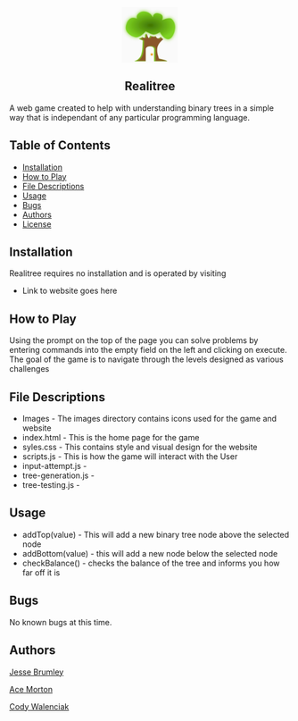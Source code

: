 <p align="center">
 <img width="100px" src="/images/favicon.png" align="center" alt="Realitree" />
 <h2 align="center">Realitree</h2>

A web game created to help with understanding binary trees in a simple way
that is independant of any particular programming language.

## Table of Contents
* [Installation](#installation)
* [How to Play](#how-to-play)
* [File Descriptions](#file-descriptions)
* [Usage](#usage)
* [Bugs](#bugs)
* [Authors](#authors)
* [License](#license)

## Installation
Realitree requires no installation and is operated by visiting
* Link to website goes here

## How to Play
Using the prompt on the top of the page you can solve problems by entering
commands into the empty field on the left and clicking on execute. The goal
of the game is to navigate through the levels designed as various challenges

## File Descriptions
* Images - The images directory contains icons used for the game and website
* index.html - This is the home page for the game
* syles.css - This contains style and visual design for the website
* scripts.js - This is how the game will interact with the User
* input-attempt.js - 
* tree-generation.js - 
* tree-testing.js - 

## Usage
* addTop(value) - This will add a new binary tree node above the selected node
* addBottom(value) - this will add a new node below the selected node
* checkBalance() - checks the balance of the tree and informs you how far off it is

## Bugs
No known bugs at this time.

## Authors
[Jesse Brumley](https://github.com/jessebrumley)

[Ace Morton](https://github.com/Ace-Quantum)

[Cody Walenciak](https://github.com/Cody-j-w)
